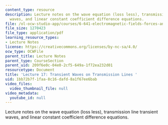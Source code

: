 ```yaml
---
content_type: resource
description: Lecture notes on the wave equation (loss less), transmission line transient
  waves, and linear constant coefficient difference equations.
file: /ol-ocw-studio-app/courses/6-641-electromagnetic-fields-forces-and-motion-spring-2005/1bb72b7f1faa8c16dafd8a1f67ee6bab_lecture17.pdf
file_size: 1270423
file_type: application/pdf
learning_resource_types:
- Lecture Notes
license: https://creativecommons.org/licenses/by-nc-sa/4.0/
ocw_type: OCWFile
parent_title: Lecture Notes
parent_type: CourseSection
parent_uid: 209f6e0c-04e0-2cf5-649a-1f72ea232d01
resourcetype: Document
title: 'Lecture 17: Transient Waves on Transmission Lines '
uid: 1bb72b7f-1faa-8c16-dafd-8a1f67ee6bab
video_files:
  video_thumbnail_file: null
video_metadata:
  youtube_id: null
---
```

Lecture notes on the wave equation (loss less), transmission line transient waves, and linear constant coefficient difference equations.